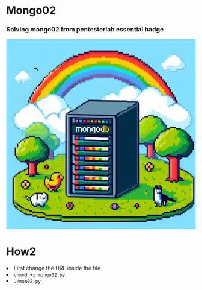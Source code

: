 # Mongo02

<h3>Solving mongo02 from pentesterlab essential badge</h3>

![image](https://github.com/tximista64/mongo02/blob/main/mongo02.jpeg)

# How2

<li>First change the URL inside the file</li>
<li><code>chmod +x mongo02.py</code></li>
<li><code>./mon02.py</code></li>
